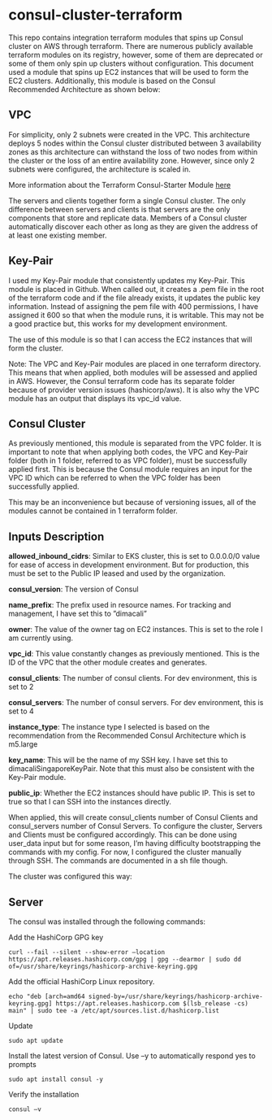 # consul-cluster-terraform
This repo contains integration terraform modules that spins up Consul cluster on AWS through terraform.
There are numerous publicly available terraform modules on its registry, however, some of them are deprecated or some of them only spin up clusters without configuration. This document used a module that spins up EC2 instances that will be used to form the EC2 clusters. Additionally, this module is based on the Consul Recommended Architecture as shown below:

## VPC ##

For simplicity, only 2 subnets were created in the VPC.
This architecture deploys 5 nodes within the Consul cluster distributed between 3 availability zones as this architecture can withstand the loss of two nodes from within the cluster or the loss of an entire availability zone. However, since only 2 subnets were configured, the architecture is scaled in.

More information about the Terraform Consul-Starter Module [here](https://registry.terraform.io/modules/hashicorp/consul-starter/aws/latest "Google's Homepage")

The servers and clients together form a single Consul cluster. The only difference between servers and clients is that servers are the only components that store and replicate data. Members of a Consul cluster automatically discover each other as long as they are given the address of at least one existing member.

## Key-Pair ##

I used my Key-Pair module that consistently updates my Key-Pair. This module is placed in Github. When called out, it creates a .pem file in the root of the terraform code and if the file already exists, it updates the public key information. Instead of assigning the pem file with 400 permissions, I have assigned it 600 so that when the module runs, it is writable. This may not be a good practice but, this works for my development environment.

The use of this module is so that I can access the EC2 instances that will form the cluster. 

Note: The VPC and Key-Pair modules are placed in one terraform directory. This means that when applied, both modules will be assessed and applied in AWS. However, the Consul terraform code has its separate folder because of provider version issues (hashicorp/aws). It is also why the VPC module has an output that displays its vpc_id value.

## Consul Cluster ##

As previously mentioned, this module is separated from the VPC folder. It is important to note that when applying both codes, the VPC and Key-Pair folder (both in 1 folder, referred to as VPC folder), must be successfully applied first. This is because the Consul module requires an input for the VPC ID which can be referred to when the VPC folder has been successfully applied. 

This may be an inconvenience but because of versioning issues, all of the modules cannot be contained in 1 terraform folder.

## Inputs Description ##

**allowed_inbound_cidrs**:	Similar to EKS cluster, this is set to 0.0.0.0/0 value for ease of access in development environment. But for production, this must be set to the Public IP leased and used by the organization. 

**consul_version**:		The version of Consul 

**name_prefix**:		The prefix used in resource names. For tracking and management, I have set this to ”dimacali” 

**owner**:			The value of the owner tag on EC2 instances. This is set to the role I am currently using. 

**vpc_id**:			This value constantly changes as previously mentioned. This is the ID of the VPC that the other module creates and generates. 

**consul_clients**:		The number of consul clients. For dev environment, this is set to 2 

**consul_servers**:		The number of consul servers. For dev environment, this is set to 4 

**instance_type**:		The instance type I selected is based on the recommendation from the Recommended Consul Architecture which is m5.large

**key_name**:			This will be the name of my SSH key. I have set this to dimacaliSingaporeKeyPair. Note that this must also be consistent with the Key-Pair module.

**public_ip**:			Whether the EC2 instances should have public IP. This is set to true so that I can SSH into the instances directly.

When applied, this will create consul_clients number of Consul Clients and consul_servers number of Consul Servers. To configure the cluster, Servers and Clients must be configured accordingly. This can be done using user_data input but for some reason, I’m having difficulty bootstrapping the commands with my config. For now, I configured the cluster manually through SSH. The commands are documented in a sh file though. 

The cluster was configured this way:

## Server ##

The consul was installed through the following commands: 

Add the HashiCorp GPG key 

    curl --fail --silent --show-error –location https://apt.releases.hashicorp.com/gpg | gpg --dearmor | sudo dd of=/usr/share/keyrings/hashicorp-archive-keyring.gpg 

Add the official HashiCorp Linux repository. 

    echo "deb [arch=amd64 signed-by=/usr/share/keyrings/hashicorp-archive-keyring.gpg] https://apt.releases.hashicorp.com $(lsb_release -cs) main" | sudo tee -a /etc/apt/sources.list.d/hashicorp.list 

Update 

    sudo apt update 


Install the latest version of Consul. Use –y to automatically respond yes to prompts 

    sudo apt install consul -y 

Verify the installation 

    consul –v 